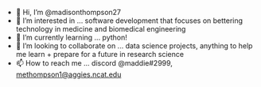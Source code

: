 - 👋 Hi, I’m @madisonthompson27
- 👀 I’m interested in ... software development that focuses on bettering technology in medicine and biomedical engineering
- 🌱 I’m currently learning ... python!
- 💞️ I’m looking to collaborate on ... data science projects, anything to help me learn + prepare for a future in research science 
- 📫 How to reach me ... discord @maddie#2999, methompson1@aggies.ncat.edu
